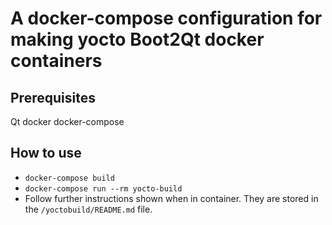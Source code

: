 # A docker-compose configuration for making yocto Boot2Qt docker containers

## Prerequisites

Qt
docker
docker-compose

## How to use

 * `docker-compose build`
 * `docker-compose run --rm yocto-build`
 * Follow further instructions shown when in container.
   They are stored in the `/yoctobuild/README.md` file.
